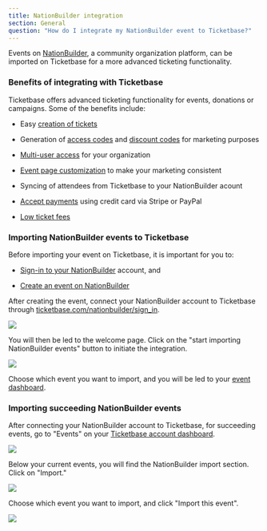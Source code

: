```yaml
---
title: NationBuilder integration
section: General
question: "How do I integrate my NationBuilder event to Ticketbase?"
---
```


Events on [NationBuilder], a community organization platform, can be imported on Ticketbase for a more advanced ticketing functionality.


### Benefits of integrating with Ticketbase

Ticketbase offers advanced ticketing functionality for events, donations or campaigns. Some of the benefits include:

   * Easy [creation of tickets] 
   
   * Generation of [access codes] and [discount codes] for marketing purposes
   
   * [Multi-user access] for your organization
   
   * [Event page customization] to make your marketing consistent
   
   * Syncing of attendees from Ticketbase to your NationBuilder acount
   
   * [Accept payments] using credit card via Stripe or PayPal 
   
   * [Low ticket fees]


### Importing NationBuilder events to Ticketbase

Before importing your event on Ticketbase, it is important for you to:

   * [Sign-in to your NationBuilder] account, and
   
   * [Create an event on NationBuilder]

After creating the event, connect your NationBuilder account to Ticketbase through [ticketbase.com/nationbuilder/sign_in].

![](http://i.imgur.com/sMgqMPX.png)


You will then be led to the welcome page. Click on the "start importing NationBuilder events" button to initiate the integration.

![](http://i.imgur.com/1rS1i1R.png)


Choose which event you want to import, and you will be led to your [event dashboard].


### Importing succeeding NationBuilder events

After connecting your NationBuilder account to Ticketbase, for succeeding events, go to "Events" on your [Ticketbase account dashboard]. 

![](http://i.imgur.com/hGZpn8j.png)


Below your current events, you will find the NationBuilder import section. Click on "Import."

![](http://i.imgur.com/uMY6kqQ.png)


Choose which event you want to import, and click "Import this event".

![](http://i.imgur.com/1aNhZl9.png)




[NationBuilder]: www.nationbuilder.com
[creation of tickets]:adding-deleting-tickets.html 
[access codes]:access-codes.html
[discount codes]:discount-codes.html
[Multi-user access]:team-access.html
[Event page customization]:event-page-customization.html
[Accept payments]:payment-gateways.html
[Low ticket fees]:ticket-fees.html
[Sign-in to your NationBuilder]:www.nationbuilder.com/nation_login
[Create an event on NationBuilder]:www.nationbuilder.com/setting_up_an_event
[ticketbase.com/nationbuilder/sign_in]:www.ticketbase.com/nationbuilder/sign_in
[event dashboard]:event-dashboard.html
[Ticketbase account dashboard]:www.ticketbase.com/dashboard
